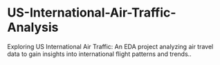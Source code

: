 # US-International-Air-Traffic-Analysis
Exploring US International Air Traffic: An EDA project analyzing air travel data to gain insights into international flight patterns and trends..
